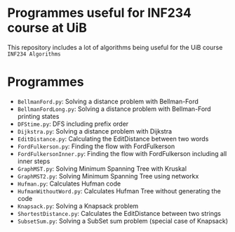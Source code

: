 # Programmes useful for INF234 course at UiB
This repository includes a lot of algorithms being useful for the UiB course ``INF234 Algorithms``

# Programmes
* ``BellmanFord.py``: Solving a distance problem with Bellman-Ford
* ``BellmanFordLong.py``: Solving a distance problem with Bellman-Ford printing states
* ``DFStime.py``: DFS including prefix order
* ``Dijkstra.py``: Solving a distance problem with Dijkstra
* ``EditDistance.py``: Calculating the EditDistance between two words
* ``FordFulkerson.py``: Finding the flow with FordFulkerson
* ``FordFulkersonInner.py``: Finding the flow with FordFulkerson including all inner steps
* ``GraphMST.py``: Solving Minimum Spanning Tree with Kruskal
* ``GraphMST2.py``: Solving Minimum Spanning Tree using networkx
* ``Hufman.py``: Calculates Hufman code
* ``HufmanWithoutWord.py``: Calculates Hufman Tree without generating the code
* ``Knapsack.py``: Solving a Knapsack problem
* ``ShortestDistance.py``: Calculates the EditDistance between two strings
* ``SubsetSum.py``: Solving a SubSet sum problem (special case of Knapsack)


